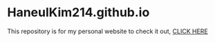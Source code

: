 # HaneulKim214.github.io

This repository is for my personal website to check it out, [CLICK HERE](https://HaneulKim214.github.io)
